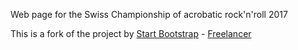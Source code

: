 Web page for the Swiss Championship of acrobatic rock'n'roll 2017

This is a fork of the project by [Start Bootstrap](http://startbootstrap.com/) - [Freelancer](http://startbootstrap.com/template-overviews/freelancer/)